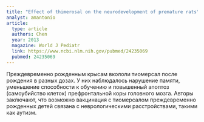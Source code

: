 ```yaml
---
title: "Effect of thimerosal on the neurodevelopment of premature rats"
analyst: amantonio
article:
  type: article
  authors: Chen
  year: 2013
  magazine: World J Pediatr
  link: https://www.ncbi.nlm.nih.gov/pubmed/24235069
  pubmed: 24235069
---
```


Преждевременно рожденным крысам вкололи тиомерсал после рождения в разных дозах. У них наблюдалось нарушение памяти, уменьшение способности к обучению и повышенный апоптоз (самоубийство клеток) префронтальной коры головного мозга.
Авторы заключают, что возможно вакцинация с тиомерсалом преждевременно рожденных детей связана с неврологическими расстройствами, такими как аутизм.
